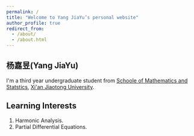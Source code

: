 ```yaml
---
permalink: /
title: "Welcome to Yang JiaYu’s personal website"
author_profile: true
redirect_from: 
  - /about/
  - /about.html
---
```

## 杨嘉昱(Yang JiaYu)
I'm a third year undergraduate student from [Schoole of Mathematics and Statstics](http://math.xjtu.edu.cn), [Xi'an Jiaotong University](http://www.xjtu.edu.cn). 

## Learning Interests
1. Harmonic Analysis.
2. Partial Differential Equations.
